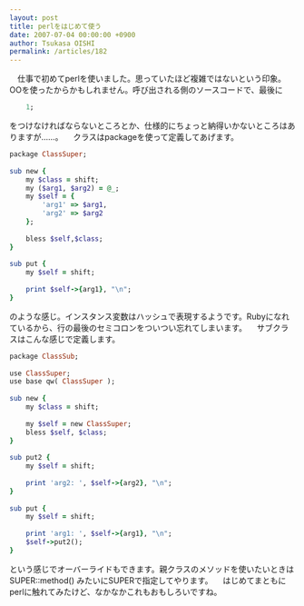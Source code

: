 ```yaml
---
layout: post
title: perlをはじめて使う
date: 2007-07-04 00:00:00 +0900
author: Tsukasa OISHI
permalink: /articles/182
---
```


　仕事で初めてperlを使いました。思っていたほど複雑ではないという印象。OOを使ったからかもしれません。呼び出される側のソースコードで、最後に

```ruby
    1;
```

をつけなければならないところとか、仕様的にちょっと納得いかないところはありますが……。
　クラスはpackageを使って定義してあげます。

```ruby
package ClassSuper;
 
sub new {
    my $class = shift;
    my ($arg1, $arg2) = @_;
    my $self = {
        'arg1' => $arg1,
        'arg2' => $arg2
    };
 
    bless $self,$class;
}
 
sub put {
    my $self = shift;
 
    print $self->{arg1}, "\n";
}
```

のような感じ。インスタンス変数はハッシュで表現するようです。Rubyになれているから、行の最後のセミコロンをついつい忘れてしまいます。
　サブクラスはこんな感じで定義します。

```ruby
package ClassSub;
 
use ClassSuper;
use base qw( ClassSuper );
 
sub new {
    my $class = shift;
 
    my $self = new ClassSuper;
    bless $self, $class;
}
 
sub put2 {
    my $self = shift;
 
    print 'arg2: ', $self->{arg2}, "\n";
}
 
sub put {
    my $self = shift;
 
    print 'arg1: ', $self->{arg1}, "\n";
    $self->put2();
}
```

という感じでオーバーライドもできます。親クラスのメソッドを使いたいときは SUPER::method() みたいにSUPERで指定してやります。
　はじめてまともにperlに触れてみたけど、なかなかこれもおもしろいですね。

